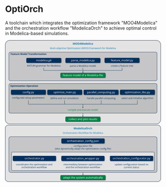 # OptiOrch
A toolchain which integrates the optimization framework "MOO4Modelica" and the orchestration workflow "ModelicaOrch" to achieve optimal control in Modelica-based simulations.

<img src="./assets/MOO4Modelica.png" alt="Framework" style="zoom:80%;" />
<img src="./assets/ModelicaOrch.png" alt="Workflow" style="zoom:80%;" />